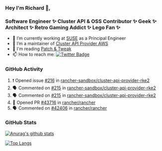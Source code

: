 ### Hey I'm Richard 👋, 

<h3 align="left">Software Engineer ✨ Cluster API & OSS Contributor ✨ Geek ✨ Architect ✨ Retro Gaming Addict ✨ Lego Fan ✨</h3>

- 🔭 I’m currently working at [SUSE](https://www.suse.com/) as a Principal Engineer
- 👯 I’m a maintainer of [Cluster API Provider AWS](https://github.com/kubernetes-sigs/cluster-api-provider-aws)
- 💬 I'm reading [Patch & Tweak](https://bjooks.com/products/patch-tweak-exploring-modular-synthesis)
- 📫 How to reach me: [![Twitter Badge](https://img.shields.io/badge/-@fruit_case-00acee?style=flat&logo=Twitter&logoColor=white)](https://twitter.com/intent/follow?screen_name=fruit_case "Follow on Twitter")

### GitHub Activity 

<!--START_SECTION:activity-->
1. ❗ Opened issue [#216](https://github.com/rancher-sandbox/cluster-api-provider-rke2/issues/216) in [rancher-sandbox/cluster-api-provider-rke2](https://github.com/rancher-sandbox/cluster-api-provider-rke2)
2. 🗣 Commented on [#215](https://github.com/rancher-sandbox/cluster-api-provider-rke2/pull/215#issuecomment-1845452344) in [rancher-sandbox/cluster-api-provider-rke2](https://github.com/rancher-sandbox/cluster-api-provider-rke2)
3. 🗣 Commented on [#215](https://github.com/rancher-sandbox/cluster-api-provider-rke2/pull/215#issuecomment-1845383854) in [rancher-sandbox/cluster-api-provider-rke2](https://github.com/rancher-sandbox/cluster-api-provider-rke2)
4. 💪 Opened PR [#43716](https://github.com/rancher/rancher/pull/43716) in [rancher/rancher](https://github.com/rancher/rancher)
5. 🗣 Commented on [#42406](https://github.com/rancher/rancher/pull/42406#issuecomment-1845279377) in [rancher/rancher](https://github.com/rancher/rancher)
<!--END_SECTION:activity-->

### GitHub Stats

[![Anurag's github stats](https://github-readme-stats.vercel.app/api?username=richardcase&count_private=true&show_icons=true)](https://github.com/anuraghazra/github-readme-stats)

[![Top Langs](https://github-readme-stats.vercel.app/api/top-langs/?username=richardcase&hide=html&layout=compact)](https://github.com/anuraghazra/github-readme-stats)
